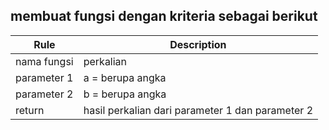 ## membuat fungsi dengan kriteria sebagai berikut

| Rule        | Description                                      |
| ----------- | ------------------------------------------------ |
| nama fungsi | perkalian                                        |
| parameter 1 | a = berupa angka                                 |
| parameter 2 | b = berupa angka                                 |
| return      | hasil perkalian dari parameter 1 dan parameter 2 |
